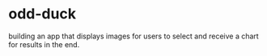 # odd-duck

building an app that displays images for users to select and receive a chart for results in the end.

